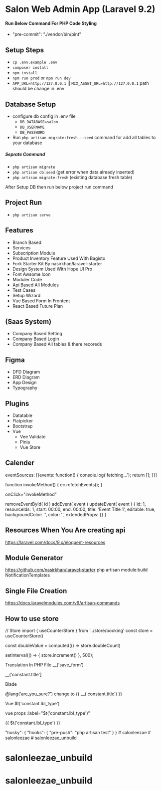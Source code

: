 # Salon Web Admin App (Laravel 9.2)

#### Run Below Command For PHP Code Styling
- "pre-commit": "./vendor/bin/pint"
## Setup Steps
- ``cp .env.example .env``
- ``composer install``
- ``npm install``
- ``npm run prod`` or ``npm run dev``
- ``APP_URL=http://127.0.0.1`` || ``MIX_ASSET_URL=http://127.0.0.1`` path should be change in .env

## Database Setup
- configure db config in .env file 
    - ``DB_DATABASE=salon``
    - ``DB_USERNAME``
    - ``DB_PASSWORD`` 
- Run `php artisan migrate:fresh --seed` command for add all tables to your database
##### Seprate Command
- ``php artisan migrate``
- ``php artisan db:seed`` (get error when data already inserted)
- ``php artisan migrate:fresh`` (existing database fresh table)

After Setup DB then run below project run command
## Project Run
- ``php artisan serve``

## Features
- Branch Based
- Services
- Subscription Module
- Product Inventory Feature Used With Bagisto
- Fork Starter Kit By nasirkhan/laravel-starter
- Design System Used With Hope UI Pro
- Font Awsome Icon 
- Moduler Code
- Api Based All Modules
- Test Cases
- Setup Wizard
- Vue Based Form In Frontent
- React Based Future Plan

## (Saas System)
- Company Based Setting
- Company Based Login
- Company Based All tables & there recoreds

## Figma
- DFD Diagram
- ERD Diagram
- App Design
- Typography

## Plugins
- Datatable
- Flatpicker
- Bootstrap
- Vue
    - Vee Validate
    - Pinia
    - Vue Store



## Calender

eventSources: [{events: function() {
    console.log('fetching...');
    return [];
}}]

function invokeMethod() {
    ec.refetchEvents();
}

onClick="invokeMethod"

removeEventById( id )
addEvent( event )
updateEvent( event )
{
    id: 1,
    resourceIds: 1,
    start: 00:00,
    end: 00:00,
    title: 'Event Title 1',
    editable: true,
    backgroundColor: '',
    color: '',
    extendedProps: {}
}


## Resources When You Are creating api
https://laravel.com/docs/9.x/eloquent-resources

## Module Generator

https://github.com/nasirkhan/laravel-starter
php artisan module:build NotificationTemplates

## Single File Creation
https://docs.laravelmodules.com/v9/artisan-commands

## How to use store
// Store
import { useCounterStore } from  '../store/booking'
const store = useCounterStore()

const doubleValue = computed(() => store.doubleCount)

setInterval(() => {
  store.increment()
}, 500);


Translation In PHP File
__('save_form')

__('constant.title']

Blade

@lang('are_you_sure?') change to {{ __('constant.title') }}

Vue
$t('constant.lbl_type')

vue props
:label="$t('constant.lbl_type')"

{{ $t('constant.lbl_type') }}



"husky": {
        "hooks": {
            "pre-push": "php artisan test"
        }
    }
#   s a l o n l e e z a e  
 #   s a l o n l e e z a e  
 # salonleezae_unbuild
# salonleezae_unbuild
# salonleezae_unbuild
